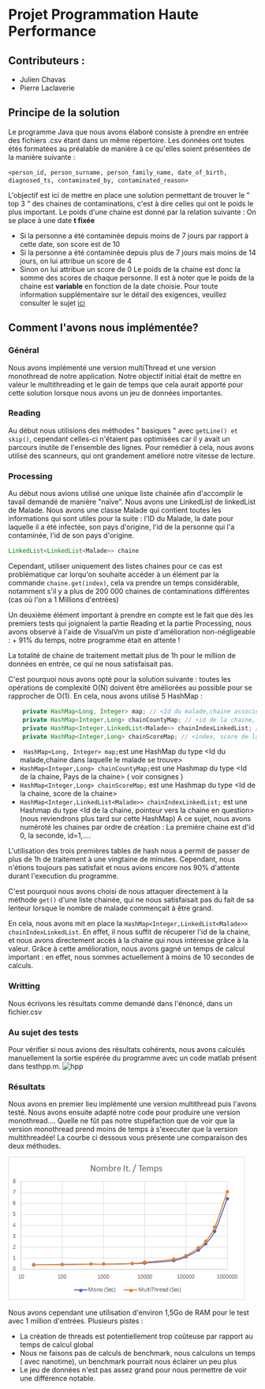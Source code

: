 # Projet Programmation Haute Performance
## Contributeurs :
- Julien Chavas
- Pierre Laclaverie

## Principe de la solution
Le programme Java que nous avons élaboré consiste à prendre en entrée des fichiers .csv étant dans un  même répertoire.
Les données ont toutes étés formatées au préalable de manière à ce qu'elles soient présentées de la manière suivante :
```
<person_id, person_surname, person_family_name, date_of_birth, diagnosed_ts, contaminated_by, contaminated_reason>
```
L'objectif est ici de mettre en place une solution permettant de trouver le " top 3 " des chaines de contaminations, c'est à dire celles qui ont le poids le plus important.
Le poids d'une chaine est donné par la relation suivante :
On se place à une date <strong>t fixée</strong>
- Si la personne a été contaminée depuis moins de 7 jours par rapport à cette date, son score est de 10
- Si la personne a été contaminée depuis plus de 7 jours mais moins de 14 jours, on lui attribue un score de 4
- Sinon on lui attribue un score de 0
Le poids de la chaine est donc la somme des scores de chaque personne.
Il est à noter que le poids de la chaine est <strong>variable</strong> en fonction de la date choisie.
Pour toute information supplémentaire sur le détail des exigences, veuillez consulter le sujet [ici](https://github.com/telecom-se/hpp/tree/2020-2021/project)

## Comment l'avons nous implémentée?
### Général
Nous avons implémenté une version multiThread et une version monothread de notre application. Notre objectif initial était de mettre en valeur le multithreading et le gain de temps que cela aurait apporté pour cette solution lorsque nous avons un jeu de données importantes.
### Reading

Au début nous utilisions des méthodes " basiques " avec ```getLine() et skip()```, cependant celles-ci n'étaient pas optimisées car il y avait un parcours inutile de l'ensemble des lignes. Pour remédier à cela, nous avons utilisé des scanneurs, qui ont grandement amélioré notre vitesse de lecture.
### Processing
Au début nous avions utilisé une unique liste chainée afin d'accomplir le tavail demandé de manière "naïve". Nous avons une LinkedList de linkedList de Malade. Nous avons une classe Malade qui contient toutes les informations qui sont utiles pour la suite : l'ID du Malade, la date pour laquelle il a été infectée, son pays d'origine, l'id de la personne qui l'a contaminée, l'id de son pays d'origine.
```java
LinkedList<LinkedList<Malade>> chaine
```
Cependant, utiliser uniquement des listes chaines pour ce cas est problématique car lorqu'on souhaite accéder à un élément par la commande ```chaine.get(index)```, cela va prendre un temps considérable, notamment s'il y a plus de 200 000 chaines de contaminations différentes (cas où l'on a 1 Millions d'entrées)

Un deuxième élément important à prendre en compte est le fait que dès les premiers tests qui joignaient la partie Reading et la partie Processing, nous avons observé à l'aide de VisualVm un piste d'amélioration non-négligeable : + 91% du temps, notre programme était en attente !

La totalité de chaine de traitement mettait plus de 1h pour le million de données en entrée, ce qui ne nous satisfaisait pas.

C'est pourquoi nous avons opté pour la solution suivante : toutes les opérations de complexité O(N) doivent être améliorées au possible pour se rapprocher de O(1). 
En cela, nous avons utilisé 5 HashMap :
```java
	private HashMap<Long, Integer> map; // <Id du malade,chaine associée>
	private HashMap<Integer,Long> chainCountyMap; // <id de la chaine, id du pays>
	private HashMap<Integer,LinkedList<Malade>> chainIndexLinkedList; // <index, chaine de numéro index>
	private HashMap<Integer,Long> chainScoreMap; // <index, score de la chaine de numéro index>
```
 - ``` HashMap<Long, Integer> map;```est une HashMap du type <Id du malade,chaine dans laquelle le malade se trouve>
 - ```HashMap<Integer,Long> chainCountyMap;```est une Hashmap du type <Id de la chaine, Pays de la chaine> ( voir consignes )
 - ```HashMap<Integer,Long> chainScoreMap;``` est une Hashmap du type <Id de la chaine, score de la chaine>
 - ```HashMap<Integer,LinkedList<Malade>> chainIndexLinkedList;``` est une Hashmap du type <Id de la chaine, pointeur vers la chaine en question> (nous reviendrons plus tard sur cette HashMap)
 A ce sujet, nous avons numéroté les chaines par ordre de création : La première chaine est d'id 0, la seconde, id=1,....

L'utilisation des trois premières tables de hash nous a permit de passer de plus de 1h de traitement à une vingtaine de minutes.
Cependant, nous n'étions toujours pas satisfait et nous avions encore nos 90% d'attente durant l'execution du programme.

C'est pourquoi nous avons choisi de nous attaquer directement à la méthode ```get()``` d'une liste chainée, qui ne nous satisfaisait pas du fait de sa lenteur lorsque le nombre de malade commençait à être grand.

En cela, nous avons mit en place la ```HashMap<Integer,LinkedList<Malade>> chainIndexLinkedList```. En effet, il nous suffit de récuperer l'id de la chaine, et nous avons directement accès à la chaine qui nous intéresse grâce à la valeur.
Grâce à cette amélioration, nous avons gagné un temps de calcul important : en effet, nous sommes actuellement à moins de 10 secondes de calculs.

### Writting
Nous écrivons les résultats comme demandé dans l'énoncé, dans un fichier.csv

### Au sujet des tests
Pour vérifier si nous avions des résultats cohérents, nous avons calculés manuellement la sortie espérée du programme avec un code matlab présent dans testhpp.m.
![hpp](testhpp.m)
### Résultats
Nous avons en premier lieu implémenté une version multithread puis l'avons testé.
Nous avons ensuite adapté notre code pour produire une version monothread.... Quelle ne fût pas notre stupéfaction que de voir que la version monothread prend moins de temps à s'executer que la version multithreadée!
La courbe ci dessous vous présente une comparaison des deux méthodes.


![img](comparison.png)

Nous avons cependant une utilisation d'environ 1,5Go de RAM pour le test avec 1 million d'entrées.
Plusieurs pistes :
- La création de threads est potentiellement trop coûteuse par rapport au temps de calcul global
- Nous ne faisons pas de calculs de benchmark, nous calculons un temps ( avec nanotime), un benchmark pourrait nous éclairer un peu plus
- Le jeu de données n'est pas assez grand pour nous permettre de voir une différence notable.
